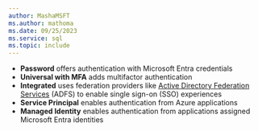 ```yaml
---
author: MashaMSFT
ms.author: mathoma
ms.date: 09/25/2023
ms.service: sql
ms.topic: include
---
```

- **Password** offers authentication with Microsoft Entra credentials
- **Universal with MFA** adds multifactor authentication
- **Integrated** uses federation providers like [Active Directory Federation Services](/windows-server/identity/active-directory-federation-services) (ADFS) to enable single sign-on (SSO) experiences
- **Service Principal** enables authentication from Azure applications
- **Managed Identity** enables authentication from applications assigned Microsoft Entra identities 
